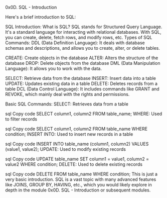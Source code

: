 0x0D. SQL - Introduction

Here's a brief introduction to SQL:

SQL Introduction:
What is SQL?
SQL stands for Structured Query Language.
It's a standard language for interacting with relational databases.
With SQL, you can create, delete, fetch rows, and modify rows, etc.
Types of SQL Commands:
DDL (Data Definition Language): It deals with database schemas and descriptions, and allows you to create, alter, or delete tables.

CREATE: Create objects in the database
ALTER: Alters the structure of the database
DROP: Delete objects from the database
DML (Data Manipulation Language): It allows you to work with the data.

SELECT: Retrieve data from the database
INSERT: Insert data into a table
UPDATE: Updates existing data in a table
DELETE: Deletes records from a table
DCL (Data Control Language): It includes commands like GRANT and REVOKE, which mainly deal with the rights and permissions.

Basic SQL Commands:
SELECT: Retrieves data from a table

sql
Copy code
SELECT column1, column2 FROM table_name;
WHERE: Used to filter records

sql
Copy code
SELECT column1, column2 FROM table_name WHERE condition;
INSERT INTO: Used to insert new records in a table

sql
Copy code
INSERT INTO table_name (column1, column2) VALUES (value1, value2);
UPDATE: Used to modify existing records

sql
Copy code
UPDATE table_name SET column1 = value1, column2 = value2 WHERE condition;
DELETE: Used to delete existing records

sql
Copy code
DELETE FROM table_name WHERE condition;
This is just a very basic introduction. SQL is a vast topic with many advanced features like JOINS, GROUP BY, HAVING, etc., which you would likely explore in depth in the module 0x0D. SQL - Introduction or subsequent modules.
